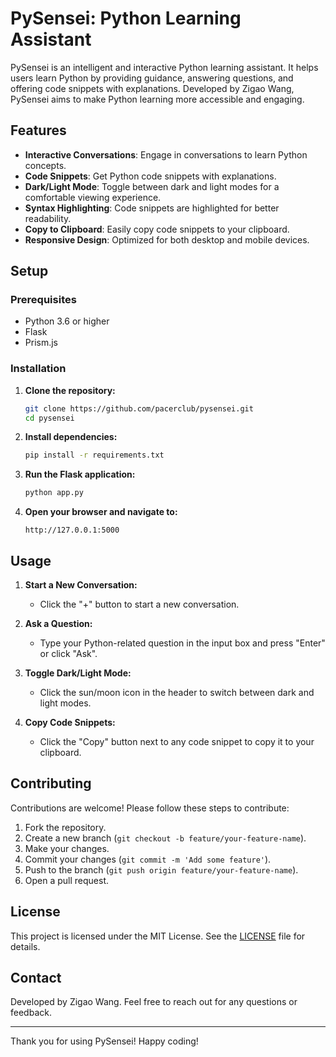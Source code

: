 # PySensei: Python Learning Assistant

PySensei is an intelligent and interactive Python learning assistant. It helps users learn Python by providing guidance, answering questions, and offering code snippets with explanations. Developed by Zigao Wang, PySensei aims to make Python learning more accessible and engaging.

## Features

- **Interactive Conversations**: Engage in conversations to learn Python concepts.
- **Code Snippets**: Get Python code snippets with explanations.
- **Dark/Light Mode**: Toggle between dark and light modes for a comfortable viewing experience.
- **Syntax Highlighting**: Code snippets are highlighted for better readability.
- **Copy to Clipboard**: Easily copy code snippets to your clipboard.
- **Responsive Design**: Optimized for both desktop and mobile devices.

## Setup

### Prerequisites

- Python 3.6 or higher
- Flask
- Prism.js

### Installation

1. **Clone the repository:**

    ```bash
    git clone https://github.com/pacerclub/pysensei.git
    cd pysensei
    ```

2. **Install dependencies:**

    ```bash
    pip install -r requirements.txt
    ```

3. **Run the Flask application:**

    ```bash
    python app.py
    ```

4. **Open your browser and navigate to:**

    ```
    http://127.0.0.1:5000
    ```

## Usage

1. **Start a New Conversation:**
   - Click the "+" button to start a new conversation.
   
2. **Ask a Question:**
   - Type your Python-related question in the input box and press "Enter" or click "Ask".

3. **Toggle Dark/Light Mode:**
   - Click the sun/moon icon in the header to switch between dark and light modes.

4. **Copy Code Snippets:**
   - Click the "Copy" button next to any code snippet to copy it to your clipboard.

## Contributing

Contributions are welcome! Please follow these steps to contribute:

1. Fork the repository.
2. Create a new branch (`git checkout -b feature/your-feature-name`).
3. Make your changes.
4. Commit your changes (`git commit -m 'Add some feature'`).
5. Push to the branch (`git push origin feature/your-feature-name`).
6. Open a pull request.

## License

This project is licensed under the MIT License. See the [LICENSE](LICENSE) file for details.

## Contact

Developed by Zigao Wang. Feel free to reach out for any questions or feedback.

---

Thank you for using PySensei! Happy coding!
